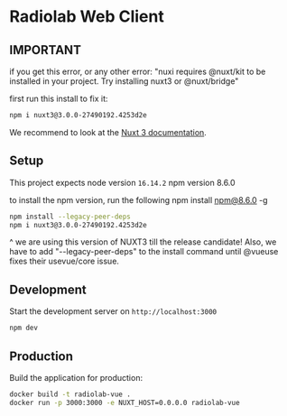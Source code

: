 # Radiolab Web Client

## IMPORTANT
if you get this error, or any other error:
"nuxi requires @nuxt/kit to be installed in your project. Try installing nuxt3 or @nuxt/bridge"

first run this install to fix it:
```bash
npm i nuxt3@3.0.0-27490192.4253d2e
```

We recommend to look at the [Nuxt 3 documentation](https://v3.nuxtjs.org).

## Setup

This project expects 
node version `16.14.2`
npm version 8.6.0

to install the npm version, run the following
npm install npm@8.6.0 -g

```bash
npm install --legacy-peer-deps
npm i nuxt3@3.0.0-27490192.4253d2e
```

^ we are using this version of NUXT3 till the release candidate! Also, we have to add "--legacy-peer-deps" to the install command until @vueuse fixes their usevue/core issue.

## Development

Start the development server on `http://localhost:3000`

```bash
npm dev
```

## Production

Build the application for production:

```bash
docker build -t radiolab-vue .
docker run -p 3000:3000 -e NUXT_HOST=0.0.0.0 radiolab-vue
```
